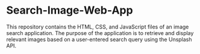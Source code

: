 # Search-Image-Web-App
This repository contains the HTML, CSS, and JavaScript files of an image search application. The purpose of the application is to retrieve and display relevant images based on a user-entered search query using the Unsplash API.
